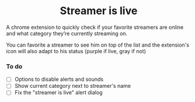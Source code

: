 <h1 align="center">Streamer is live</h1>

A chrome extension to quickly check if your favorite streamers are online and what category they’re currently streaming on.

You can favorite a streamer to see him on top of the list and the
extension's icon will also adapt to his status (purple if live, gray
if not)

### To do

- [ ] Options to disable alerts and sounds
- [ ] Show current category next to streamer's name
- [ ] Fix the "streamer is live" alert dialog
